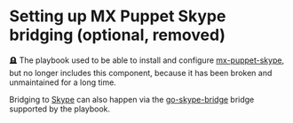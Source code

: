 <!--
SPDX-FileCopyrightText: 2020 - 2025 Slavi Pantaleev
SPDX-FileCopyrightText: 2020 Rodrigo Belem
SPDX-FileCopyrightText: 2024 Suguru Hirahara

SPDX-License-Identifier: AGPL-3.0-or-later
-->

# Setting up MX Puppet Skype bridging (optional, removed)

🪦 The playbook used to be able to install and configure [mx-puppet-skype](https://github.com/Sorunome/mx-puppet-skype), but no longer includes this component, because it has been broken and unmaintained for a long time.

Bridging to [Skype](https://www.skype.com/) can also happen via the [go-skype-bridge](configuring-playbook-bridge-go-skype-bridge.md) bridge supported by the playbook.
